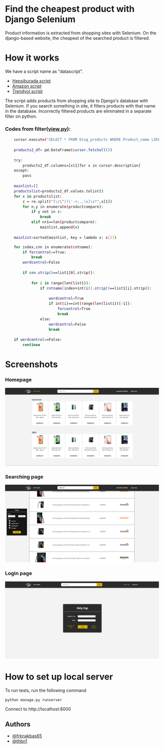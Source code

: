 # Find the cheapest product with Django Selenium
 Product information is extracted from shopping sites with Selenium.  On the django-based website, the cheapest of the searched product is filtered.
# How it works
We have a script name as "datascript".  
- [Hepsiburada script](https://github.com/frknakbas65/django-selenium-find-the-cheapest-product/blob/main/blog/datascript.py)
- [Amazon script](https://github.com/frknakbas65/django-selenium-find-the-cheapest-product/blob/main/blog/datascript2.py)
- [Trendyol script](https://github.com/frknakbas65/django-selenium-find-the-cheapest-product/blob/main/blog/datascript3.py)     

The script adds products from shopping site to Django's database with Selenium. If you search something in site, it filters products with that name in the database. Incorrectly filtered products are eliminated in a separate filter on python.  
### Codes from filter([view.py](https://github.com/frknakbas65/django-selenium-find-the-cheapest-product/blob/main/blog/views.py)):
```sh
    cursor.execute("SELECT * FROM blog_products WHERE Product_name LIKE "+productn)

    products2_df= pd.DataFrame(cursor.fetchall())

    try:
        products2_df.columns=[x[1]for x in cursor.description]
    except:
        pass
  
    mainlist=[]
    productslist=products2_df.values.tolist()
    for x in productslist:
        z = re.split("[\/\"()\'-+;.,\s]\s*",x[1])
        for n,y in enumerate(productcompare):     
            if y not in z:
                break
            elif n+1==len(productcompare):
                mainlist.append(x)
        
    mainlist=sorted(mainlist, key = lambda x: x[2])
```
```sh
    for index,cnn in enumerate(cntname):
        if forcontrol==True:
            break
        wordcontrol=False

        if cnn.strip()==list1[0].strip():

            for i in range(len(list1)):
                if cntname[index+int(i)].strip()==list1[i].strip():

                    wordcontrol=True
                    if int(i)==int(range(len(list1))[-1]):
                        forcontrol=True
                        break
                else:
                    wordcontrol=False
                    break

    if wordcontrol==False:
        continue
```
 

# Screenshots
### Homepage
![Screenshots](https://github.com/frknakbas65/django-selenium-find-the-cheapest-product/blob/main/readmepng/rm1.png)
### Searching page
![Screenshots](https://github.com/frknakbas65/django-selenium-find-the-cheapest-product/blob/main/readmepng/rm2.png)
### Login page
![Screenshots](https://github.com/frknakbas65/django-selenium-find-the-cheapest-product/blob/main/readmepng/rm3.png)

# How to set up local server
To run tests, run the following command
```
python manage.py runserver
```
Connect to http://localhost:8000

## Authors

- [@frknakbas65](https://www.github.com/frknakbas65)
- [@thbn1](https://www.github.com/thbn1)
